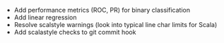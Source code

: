 - Add performance metrics (ROC, PR) for binary classification
- Add linear regression
- Resolve scalstyle warnings (look into typical line char limits for Scala)
- Add scalastyle checks to git commit hook